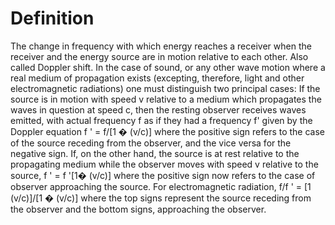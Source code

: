 # Definition

The change in frequency with which energy reaches a receiver when the
receiver and the energy source are in motion relative to each other.
Also called Doppler shift. In the case of sound, or any other wave
motion where a real medium of propagation exists (excepting, therefore,
light and other electromagnetic radiations) one must distinguish two
principal cases: If the source is in motion with speed v relative to a
medium which propagates the waves in question at speed c, then the
resting observer receives waves emitted, with actual frequency f as if
they had a frequency f' given by the Doppler equation f ' = f/\[1 �
(v/c)\] where the positive sign refers to the case of the source
receding from the observer, and the vice versa for the negative sign.
If, on the other hand, the source is at rest relative to the propagating
medium while the observer moves with speed v relative to the source, f '
= f '\[1� (v/c)\] where the positive sign now refers to the case of
observer approaching the source. For electromagnetic radiation, f/f ' =
\[1 (v/c)\]/\[1 � (v/c)\] where the top signs represent the source
receding from the observer and the bottom signs, approaching the
observer.
